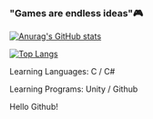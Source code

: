 ### "Games are endless ideas"🎮

[![Anurag's GitHub stats](https://github-readme-stats.vercel.app/api?username=KJY06)](https://github.com/KJY06/github-readme-stats)

[![Top Langs](https://github-readme-stats.vercel.app/api/top-langs/?username=KJY06)](https://github.com/KJY06/github-readme-stats)

Learning Languages: C / C#

Learning Programs: Unity / Github

Hello Github!
<!--
**KJY06/KJY06** is a ✨ _special_ ✨ repository because its `README.md` (this file) appears on your GitHub profile.

Here are some ideas to get you started:

- 🔭 I’m currently working on ...
- 🌱 I’m currently learning ...
- 👯 I’m looking to collaborate on ...
- 🤔 I’m looking for help with ...
- 💬 Ask me about ...
- 📫 How to reach me: ...
- 😄 Pronouns: ...
- ⚡ Fun fact: ...
-->
